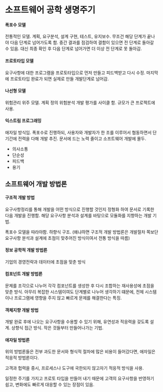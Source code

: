 # 소프트웨어 공학 생명주기

#### 폭포수 모델

전통적인 모델. 계획, 요구분석, 설계 구현, 테스트, 유지보수.
무조건 해당 단계가 끝나야 다음 단계로 넘어가도록 함. 중간 결과를 점검하여 결함이 있으면 전 단계로 돌아갈 수 있음. 대신 최종 확인 후 다음 단계로 넘어가면 더 이상 전 단계로 못 돌아감.

#### 프로토타입 모델

요구사항에 대한 프로그램을 프로토타입으로 먼저 만들고 피드백받고 다시 수정. 마지막에 프로토타입 완료가 되면 실제로 만들 개발단계로 넘어감.

#### 나선형 모델

위험관리 위주 모델. 계획 정의 위험분석 개발 평가를 사이클 함. 규모가 큰 프로젝트에 사용.

#### 익스트림 프로그래밍

애자일 방식임. 폭포수로 진행하되, 사용자와 개발자가 한 조를 이루어서 협동하면서 단기간에 전력을 다해 개발 추진. 문서에 드는 노력 줄이고 소프트웨어 개발에 몰두.

- 의사소통
- 단순성
- 피드백
- 용기

## 소프트웨어 개발 방법론

#### 구조적 개발 방법

요구사항정리를 통해 개발을 어떤 방식으로 진행할 것인지 정형화 하여 문서로 기록한 다음 개발을 진행함. 해당 요구사항 분석과 설계를 바탕으로 모듈화를 지향하는 개발 기법.

폭포수 모델을 따라야함. 하향식 구조. (왜냐하면 구조적 개발 방법론은 개발절차 쪽보단 요구사항 분석과 설계에 초점이 맞추어진 방식이여서 전통 방식을 따름)

#### 정보 공학적 개발 방법론

기업의 경영전략과 데이터에 초점을 맞춘 방식

#### 컴포넌트 개발 방법론

문제를 조각으로 나누어 각각 컴포넌트를 생성한 후 다시 조합하는 재사용성에 초점을 맞춘 방식. 아무리 복잡한 시스템이여도 단계별로 나누어 생각하기 떄문에, 전체 시스템이나 프로그램에 영향을 주지 않고 빠르게 문제를 해결한다는 특징.

#### 객체지향 개발 방법

개발 완료 후에 나오는 요구사항을 수용할 수 있기 위해, 유연성과 적응력을 갖도록 설계.
상향식 접근 방식. 작은 것들부터 만들어나가는 기법.

#### 애자일 방법론

위의 방법론들은 전부 과도한 문서와 형식적 절차에 많은 비용이 들어갔다면, 애자일은 적응적 방법론이다.

고객과 헙력을 중시, 프로세스나 도구에 국한되지 않고자기 적응적 방식을 사용.

일정한 주기를 가지고 프로토 타입을 만들어 내기 때문에 고객의 요구사항을 반영하기 쉽고, 변화에도 빠르게 대응할 수 있는 장점이 있음.
